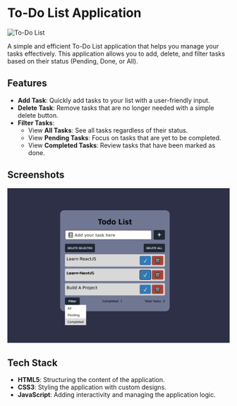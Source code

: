 # To-Do List Application

![To-Do List](./assets/todo-list-banner.png)

A simple and efficient To-Do List application that helps you manage your tasks effectively. This application allows you to add, delete, and filter tasks based on their status (Pending, Done, or All).

## Features

- **Add Task**: Quickly add tasks to your list with a user-friendly input.
- **Delete Task**: Remove tasks that are no longer needed with a simple delete button.
- **Filter Tasks**: 
  - View **All Tasks**: See all tasks regardless of their status.
  - View **Pending Tasks**: Focus on tasks that are yet to be completed.
  - View **Completed Tasks**: Review tasks that have been marked as done.

## Screenshots

![Sreenshot](./img/Capture.PNG)

## Tech Stack

- **HTML5**: Structuring the content of the application.
- **CSS3**: Styling the application with custom designs.
- **JavaScript**: Adding interactivity and managing the application logic.


